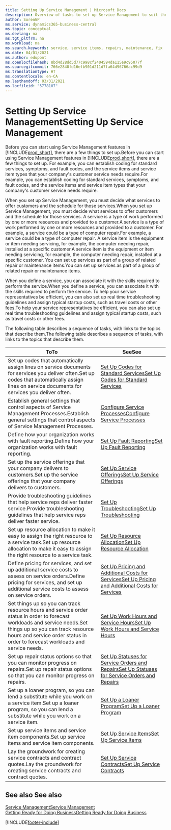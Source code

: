 ```yaml
---
title: Setting Up Service Management | Microsoft Docs
description: Overview of tasks to set up Service Management to suit the way that your organizations manages its services.
author: SorenGP
ms.service: dynamics365-business-central
ms.topic: conceptual
ms.devlang: na
ms.tgt_pltfrm: na
ms.workload: na
ms.search.keywords: service, service items, repairs, maintenance, fix
ms.date: 04/01/2021
ms.author: edupont
ms.openlocfilehash: 8bd4d28dd5d77c998cf2404594da115e9c95077f
ms.sourcegitcommit: 766e2840fd16efb901d211d7fa64d96766ac99d9
ms.translationtype: HT
ms.contentlocale: en-CA
ms.lasthandoff: 03/31/2021
ms.locfileid: "5778107"
---
```

# <a name="setting-up-service-management"></a><span data-ttu-id="e218b-103">Setting Up Service Management</span><span class="sxs-lookup"><span data-stu-id="e218b-103">Setting Up Service Management</span></span>
<span data-ttu-id="e218b-104">Before you can start using Service Management features in [!INCLUDE[prod_short](includes/prod_short.md)], there are a few things to set up.</span><span class="sxs-lookup"><span data-stu-id="e218b-104">Before you can start using Service Management features in [!INCLUDE[prod_short](includes/prod_short.md)], there are a few things to set up.</span></span> <span data-ttu-id="e218b-105">For example, you can establish coding for standard services, symptoms, and fault codes, and the service items and service item types that your company's customer service needs require.</span><span class="sxs-lookup"><span data-stu-id="e218b-105">For example, you can establish coding for standard services, symptoms, and fault codes, and the service items and service item types that your company's customer service needs require.</span></span>  

<span data-ttu-id="e218b-106">When you set up Service Management, you must decide what services to offer customers and the schedule for those services.</span><span class="sxs-lookup"><span data-stu-id="e218b-106">When you set up Service Management, you must decide what services to offer customers and the schedule for those services.</span></span> <span data-ttu-id="e218b-107">A service is a type of work performed by one or more resources and provided to a customer.</span><span class="sxs-lookup"><span data-stu-id="e218b-107">A service is a type of work performed by one or more resources and provided to a customer.</span></span> <span data-ttu-id="e218b-108">For example, a service could be a type of computer repair.</span><span class="sxs-lookup"><span data-stu-id="e218b-108">For example, a service could be a type of computer repair.</span></span> <span data-ttu-id="e218b-109">A service item is the equipment or item needing servicing, for example, the computer needing repair, installed at a specific customer.</span><span class="sxs-lookup"><span data-stu-id="e218b-109">A service item is the equipment or item needing servicing, for example, the computer needing repair, installed at a specific customer.</span></span> <span data-ttu-id="e218b-110">You can set up services as part of a group of related repair or maintenance items.</span><span class="sxs-lookup"><span data-stu-id="e218b-110">You can set up services as part of a group of related repair or maintenance items.</span></span>  
  
<span data-ttu-id="e218b-111">When you define a service, you can associate it with the skills required to perform the service.</span><span class="sxs-lookup"><span data-stu-id="e218b-111">When you define a service, you can associate it with the skills required to perform the service.</span></span> <span data-ttu-id="e218b-112">To help your service representatives be efficient, you can also set up real time troubleshooting guidelines and assign typical startup costs, such as travel costs or other fees.</span><span class="sxs-lookup"><span data-stu-id="e218b-112">To help your service representatives be efficient, you can also set up real time troubleshooting guidelines and assign typical startup costs, such as travel costs or other fees.</span></span>  

<span data-ttu-id="e218b-113">The following table describes a sequence of tasks, with links to the topics that describe them.</span><span class="sxs-lookup"><span data-stu-id="e218b-113">The following table describes a sequence of tasks, with links to the topics that describe them.</span></span>  
  
| <span data-ttu-id="e218b-114">To</span><span class="sxs-lookup"><span data-stu-id="e218b-114">To</span></span> | <span data-ttu-id="e218b-115">See</span><span class="sxs-lookup"><span data-stu-id="e218b-115">See</span></span> |
| --- | --- |
| <span data-ttu-id="e218b-116">Set up codes that automatically assign lines on service documents for services you deliver often.</span><span class="sxs-lookup"><span data-stu-id="e218b-116">Set up codes that automatically assign lines on service documents for services you deliver often.</span></span> |[<span data-ttu-id="e218b-117">Set Up Codes for Standard Services</span><span class="sxs-lookup"><span data-stu-id="e218b-117">Set Up Codes for Standard Services</span></span>](service-how-setup-service-coding.md)|
| <span data-ttu-id="e218b-118">Establish general settings that control aspects of Service Management Processes.</span><span class="sxs-lookup"><span data-stu-id="e218b-118">Establish general settings that control aspects of Service Management Processes.</span></span>|[<span data-ttu-id="e218b-119">Configure Service Processes</span><span class="sxs-lookup"><span data-stu-id="e218b-119">Configure Service Processes</span></span>](service-setup-service-processes.md)|
| <span data-ttu-id="e218b-120">Define how your organization works with fault reporting.</span><span class="sxs-lookup"><span data-stu-id="e218b-120">Define how your organization works with fault reporting.</span></span> |[<span data-ttu-id="e218b-121">Set Up Fault Reporting</span><span class="sxs-lookup"><span data-stu-id="e218b-121">Set Up Fault Reporting</span></span>](service-how-setup-fault-reporting.md) |
| <span data-ttu-id="e218b-122">Set up the service offerings that your company delivers to customers.</span><span class="sxs-lookup"><span data-stu-id="e218b-122">Set up the service offerings that your company delivers to customers.</span></span>|[<span data-ttu-id="e218b-123">Set Up Service Offerings</span><span class="sxs-lookup"><span data-stu-id="e218b-123">Set Up Service Offerings</span></span>](service-how-setup-service-offerings.md)|
| <span data-ttu-id="e218b-124">Provide troubleshooting guidelines that help service reps deliver faster service.</span><span class="sxs-lookup"><span data-stu-id="e218b-124">Provide troubleshooting guidelines that help service reps deliver faster service.</span></span> |[<span data-ttu-id="e218b-125">Set Up Troubleshooting</span><span class="sxs-lookup"><span data-stu-id="e218b-125">Set Up Troubleshooting</span></span>](service-how-setup-troubleshooting.md) |
| <span data-ttu-id="e218b-126">Set up resource allocation to make it easy to assign the right resource to a service task.</span><span class="sxs-lookup"><span data-stu-id="e218b-126">Set up resource allocation to make it easy to assign the right resource to a service task.</span></span> |[<span data-ttu-id="e218b-127">Set Up Resource Allocation</span><span class="sxs-lookup"><span data-stu-id="e218b-127">Set Up Resource Allocation</span></span>](service-how-setup-resource-allocation.md) |
| <span data-ttu-id="e218b-128">Define pricing for services, and set up additional service costs to assess on service orders.</span><span class="sxs-lookup"><span data-stu-id="e218b-128">Define pricing for services, and set up additional service costs to assess on service orders.</span></span> |[<span data-ttu-id="e218b-129">Set Up Pricing and Additional Costs for Services</span><span class="sxs-lookup"><span data-stu-id="e218b-129">Set Up Pricing and Additional Costs for Services</span></span>](service-how-setup-service-costs-pricing.md)|
| <span data-ttu-id="e218b-130">Set things up so you can track resource hours and service order status in order to forecast workloads and service needs.</span><span class="sxs-lookup"><span data-stu-id="e218b-130">Set things up so you can track resource hours and service order status in order to forecast workloads and service needs.</span></span>|[<span data-ttu-id="e218b-131">Set Up Work Hours and Service Hours</span><span class="sxs-lookup"><span data-stu-id="e218b-131">Set Up Work Hours and Service Hours</span></span>](service-how-setup-work-service-hours.md)|
| <span data-ttu-id="e218b-132">Set up repair status options so that you can monitor progress on repairs.</span><span class="sxs-lookup"><span data-stu-id="e218b-132">Set up repair status options so that you can monitor progress on repairs.</span></span> | [<span data-ttu-id="e218b-133">Set Up Statuses for Service Orders and Repairs</span><span class="sxs-lookup"><span data-stu-id="e218b-133">Set Up Statuses for Service Orders and Repairs</span></span>](service-order-repair-status.md)|
| <span data-ttu-id="e218b-134">Set up a loaner program, so you can lend a substitute while you work on a service item.</span><span class="sxs-lookup"><span data-stu-id="e218b-134">Set up a loaner program, so you can lend a substitute while you work on a service item.</span></span> |[<span data-ttu-id="e218b-135">Set Up a Loaner Program</span><span class="sxs-lookup"><span data-stu-id="e218b-135">Set Up a Loaner Program</span></span>](service-how-setup-loaner-program.md) |
| <span data-ttu-id="e218b-136">Set up service items and service item components.</span><span class="sxs-lookup"><span data-stu-id="e218b-136">Set up service items and service item components.</span></span> |[<span data-ttu-id="e218b-137">Set Up Service Items</span><span class="sxs-lookup"><span data-stu-id="e218b-137">Set Up Service Items</span></span>](service-how-setup-service-items.md) |
| <span data-ttu-id="e218b-138">Lay the groundwork for creating service contracts and contract quotes.</span><span class="sxs-lookup"><span data-stu-id="e218b-138">Lay the groundwork for creating service contracts and contract quotes.</span></span> |[<span data-ttu-id="e218b-139">Set Up Service Contracts</span><span class="sxs-lookup"><span data-stu-id="e218b-139">Set Up Service Contracts</span></span>](service-how-setup-service-contracts.md) |

## <a name="see-also"></a><span data-ttu-id="e218b-140">See also </span><span class="sxs-lookup"><span data-stu-id="e218b-140">See also</span></span>
[<span data-ttu-id="e218b-141">Service Management</span><span class="sxs-lookup"><span data-stu-id="e218b-141">Service Management</span></span>](service-service.md)  
[<span data-ttu-id="e218b-142">Getting Ready for Doing Business</span><span class="sxs-lookup"><span data-stu-id="e218b-142">Getting Ready for Doing Business</span></span>](ui-get-ready-business.md)  


[!INCLUDE[footer-include](includes/footer-banner.md)]